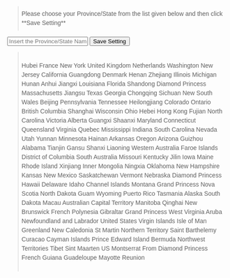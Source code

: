<style>
div.step
{
    background-color: #F8F8F8
}

blockquote{
    min-height : 1em;
    padding    : 0.5em;
    font       : 1em/150% sans-serif;
    position   : relative;
}

blockquote::before,
blockquote::after{
    position : absolute;
    height   : 1rem;
    font     : 6rem/100% Georgia, "Time New Roman", Times, serif;
}
</style>

<blockquote>Please choose your Province/State from the list given below and then click **Save Setting**</blockquote>

<input type="text" name="state" id="state" required="required" placeholder="Insert the Province/State Name from below">
<button type="button" onClick="doAction()" class="btn btn-success">Save Setting</button>

<script type="text/javascript">
function doAction(){
    var aTags = document.getElemensByTagName("code");
    var searchText="state";
    var found;

    for(var i=0;i<aTags.length;i++){
        if(aTags[i].textContent ==searchText){
            found=aTags[i];
            break;
        }
    }
    var state = document.getElementById("state").value;
    found.innerHTML=state;

}
</script>

>Hubei
>France
>New York
>United Kingdom
>Netherlands
>Washington
>New Jersey
>California
>Guangdong
>Denmark
>Henan
>Zhejiang
>Illinois
>Michigan
>Hunan
>Anhui
>Jiangxi
>Louisiana
>Florida
>Shandong
>Diamond Princess
>Massachusetts
>Jiangsu
>Texas
>Georgia
>Chongqing
>Sichuan
>New South Wales
>Beijing
>Pennsylvania
>Tennessee
>Heilongjiang
>Colorado
>Ontario
>British Columbia
>Shanghai
>Wisconsin
>Ohio
>Hebei
>Hong Kong
>Fujian
>North Carolina
>Victoria
>Alberta
>Guangxi
>Shaanxi
>Maryland
>Connecticut
>Queensland
>Virginia
>Quebec
>Mississippi
>Indiana
>South Carolina
>Nevada
>Utah
>Yunnan
>Minnesota
>Hainan
>Arkansas
>Oregon
>Arizona
>Guizhou
>Alabama
>Tianjin
>Gansu
>Shanxi
>Liaoning
>Western Australia
>Faroe Islands
>District of Columbia
>South Australia
>Missouri
>Kentucky
>Jilin
>Iowa
>Maine
>Rhode Island
>Xinjiang
>Inner Mongolia
>Ningxia
>Oklahoma
>New Hampshire
>Kansas
>New Mexico
>Saskatchewan
>Vermont
>Nebraska
>Diamond Princess
>Hawaii
>Delaware
>Idaho
>Channel Islands
>Montana
>Grand Princess
>Nova Scotia
>North Dakota
>Guam
>Wyoming
>Puerto Rico
>Tasmania
>Alaska
>South Dakota
>Macau
>Australian Capital Territory
>Manitoba
>Qinghai
>New Brunswick
>French Polynesia
>Gibraltar
>Grand Princess
>West Virginia
>Aruba
>Newfoundland and Labrador
>United States Virgin Islands
>Isle of Man
>Greenland
>New Caledonia
>St Martin
>Northern Territory
>Saint Barthelemy
>Curacao
>Cayman Islands
>Prince Edward Island
>Bermuda
>Northwest Territories
>Tibet
>Sint Maarten
>US
>Montserrat
>From Diamond Princess
>French Guiana
>Guadeloupe
>Mayotte
>Reunion

